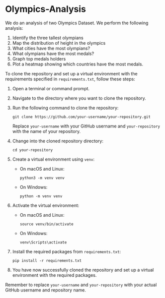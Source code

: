 # Olympics-Analysis

We do an analysis of two Olympics Dataset. We perform the following analysis:
1. Identify the three tallest olympians
2. Map the distribution of height in the olympics
3. What cities have the most olympians?
4. What olympians have the most medals?
5. Graph top medals holders
6. Plot a heatmap showing which countries have the most medals.

To clone the repository and set up a virtual environment with the requirements specified in `requirements.txt`, follow these steps:

1. Open a terminal or command prompt.
2. Navigate to the directory where you want to clone the repository.
3. Run the following command to clone the repository:

    ```
    git clone https://github.com/your-username/your-repository.git
    ```

    Replace `your-username` with your GitHub username and `your-repository` with the name of your repository.

4. Change into the cloned repository directory:

    ```
    cd your-repository
    ```

5. Create a virtual environment using `venv`:

    - On macOS and Linux:

      ```
      python3 -m venv venv
      ```

    - On Windows:

      ```
      python -m venv venv
      ```

6. Activate the virtual environment:

    - On macOS and Linux:

      ```
      source venv/bin/activate
      ```

    - On Windows:

      ```
      venv\Scripts\activate
      ```

7. Install the required packages from `requirements.txt`:

    ```
    pip install -r requirements.txt
    ```

8. You have now successfully cloned the repository and set up a virtual environment with the required packages.

Remember to replace `your-username` and `your-repository` with your actual GitHub username and repository name.
